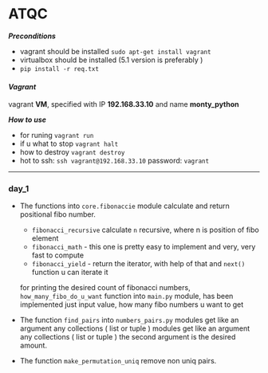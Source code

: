 # ATQC
**_Preconditions_**
* vagrant should be installed `sudo apt-get install vagrant`
* virtualbox should be installed (5.1 version is preferably )
* `pip install -r req.txt`

#### _Vagrant_
vagrant **VM**, specified with IP **192.168.33.10** and name **monty_python**

**_How to use_**

* for runing `vagrant run`
* if u what to stop `vagrant halt`
* how to destroy `vagrant destroy`
* hot to ssh: `ssh vagrant@192.168.33.10` password: `vagrant`

----------------------------
### day_1

* The functions into `core.fibonaccie` module calculate and return positional fibo number.

  * `fibonacci_recursive` calculate `n` recursive, where n is position of fibo element
  * `fibonacci_math` - this one is pretty easy to implement and very, very fast to compute
  * `fibonacci_yield` - return the iterator, with help of that and `next()` function u can
     iterate it

  for printing the desired count of fibonacci numbers, `how_many_fibo_do_u_want` function into `main.py` module, has been implemented just input value, how many fibo numbers u want to get

* The function `find_pairs` into `numbers_pairs.py` modules get like an argument any collections ( list or tuple )
  modules get like an argument any collections ( list or tuple ) the second argument is the desired amount.

* The function `make_permutation_uniq` remove non uniq pairs.